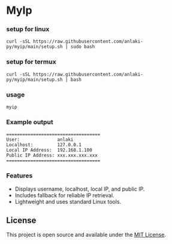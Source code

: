 # MyIp

### setup for linux
```
curl -sSL https://raw.githubusercontent.com/anlaki-py/myip/main/setup.sh | sudo bash
```

### setup for termux
```
curl -sSL https://raw.githubusercontent.com/anlaki-py/myip/main/setup.sh | bash
```

### usage
```
myip
```

### Example output
```
===================================
User:              anlaki
Localhost:         127.0.0.1
Local IP Address:  192.168.1.100
Public IP Address: xxx.xxx.xxx.xxx
===================================
```

### Features

- Displays username, localhost, local IP, and public IP.
- Includes fallback for reliable IP retrieval.
- Lightweight and uses standard Linux tools.

## License

This project is open source and available under the [MIT License](LICENSE).
